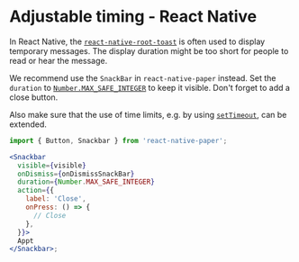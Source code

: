 # Adjustable timing - React Native

In React Native, the [`react-native-root-toast`](https://github.com/magicismight/react-native-root-toast) is often used to display temporary messages. The display duration might be too short for people to read or hear the message.

We recommend use the `SnackBar` in `react-native-paper` instead. Set the `duration` to [`Number.MAX_SAFE_INTEGER`](https://developer.mozilla.org/en-US/docs/Web/JavaScript/Reference/Global_Objects/Number/MAX_SAFE_INTEGER) to keep it visible. Don't forget to add a close button.

Also make sure that the use of time limits, e.g. by using [`setTimeout`](https://developer.mozilla.org/en-US/docs/Web/API/setTimeout), can be extended.

```jsx
import { Button, Snackbar } from 'react-native-paper';

<Snackbar
  visible={visible}
  onDismiss={onDismissSnackBar}
  duration={Number.MAX_SAFE_INTEGER}
  action={{
    label: 'Close',
    onPress: () => {
      // Close
    },
  }}>
  Appt
</Snackbar>;
```
